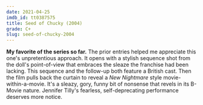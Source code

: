 ```yaml
---
date: 2021-04-25
imdb_id: tt0387575
title: Seed of Chucky (2004)
grade: C+
slug: seed-of-chucky-2004
---
```


**My favorite of the series so far.** The prior entries helped me appreciate this one's unpretentious approach. It opens with a stylish sequence shot from the doll's point-of-view that embraces the sleaze the franchise had been lacking. This sequence and the follow-up both feature a British cast. Then the film pulls back the curtain to reveal a <span data-imdb-id="tt0111686">_New Nightmare_</span> style movie-within-a-movie. It's a sleazy, gory, funny bit of nonsense that revels in its B-Movie nature. Jennifer Tilly's fearless, self-deprecating performance deserves more notice.